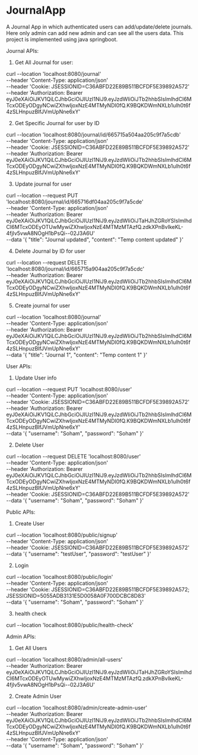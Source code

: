 # JournalApp

A Journal App in which authenticated users can add/update/delete journals. Here only admin can add new admin and can see all the users data. This project is implemented using java springboot.

Journal APIs:

1. Get All Journal for user:

curl --location 'localhost:8080/journal' \
--header 'Content-Type: application/json' \
--header 'Cookie: JSESSIONID=C36ABFD22E89B511BCFDF5E39892A572' \
--header 'Authorization: Bearer eyJ0eXAiOiJKV1QiLCJhbGciOiJIUzI1NiJ9.eyJzdWIiOiJTb2hhbSIsImlhdCI6MTcxODEyODgyNCwiZXhwIjoxNzE4MTMyNDI0fQ.K9BQKDWmNXLb1ulh0t6f4zSLHnpuzBlfJVmUpNne6xY'

2. Get Specific Journal for user by ID

curl --location 'localhost:8080/journal/id/665715a504aa205c9f7a5cdb' \
--header 'Content-Type: application/json' \
--header 'Cookie: JSESSIONID=C36ABFD22E89B511BCFDF5E39892A572' \
--header 'Authorization: Bearer eyJ0eXAiOiJKV1QiLCJhbGciOiJIUzI1NiJ9.eyJzdWIiOiJTb2hhbSIsImlhdCI6MTcxODEyODgyNCwiZXhwIjoxNzE4MTMyNDI0fQ.K9BQKDWmNXLb1ulh0t6f4zSLHnpuzBlfJVmUpNne6xY'

3. Update journal for user

curl --location --request PUT 'localhost:8080/journal/id/665716df04aa205c9f7a5cde' \
--header 'Content-Type: application/json' \
--header 'Authorization: Bearer eyJ0eXAiOiJKV1QiLCJhbGciOiJIUzI1NiJ9.eyJzdWIiOiJTaHJhZGRoYSIsImlhdCI6MTcxODEyOTUwMywiZXhwIjoxNzE4MTMzMTAzfQ.zdkXPnBvIkeKL-4fjIv5vwA8NOgH1bPsQi--02J3A6U' \
--data '{
"title": "Journal updated",
"content": "Temp content updated"
}'

4. Delete Journal by ID for user

curl --location --request DELETE 'localhost:8080/journal/id/665715a904aa205c9f7a5cdc' \
--header 'Authorization: Bearer eyJ0eXAiOiJKV1QiLCJhbGciOiJIUzI1NiJ9.eyJzdWIiOiJTb2hhbSIsImlhdCI6MTcxODEyODgyNCwiZXhwIjoxNzE4MTMyNDI0fQ.K9BQKDWmNXLb1ulh0t6f4zSLHnpuzBlfJVmUpNne6xY'

5. Create journal for user

curl --location 'localhost:8080/journal' \
--header 'Content-Type: application/json' \
--header 'Authorization: Bearer eyJ0eXAiOiJKV1QiLCJhbGciOiJIUzI1NiJ9.eyJzdWIiOiJTb2hhbSIsImlhdCI6MTcxODEyODgyNCwiZXhwIjoxNzE4MTMyNDI0fQ.K9BQKDWmNXLb1ulh0t6f4zSLHnpuzBlfJVmUpNne6xY' \
--data '{
"title": "Journal 1",
"content": "Temp content 1"
}'

User APIs:

1. Update User info

curl --location --request PUT 'localhost:8080/user' \
--header 'Content-Type: application/json' \
--header 'Cookie: JSESSIONID=C36ABFD22E89B511BCFDF5E39892A572' \
--header 'Authorization: Bearer eyJ0eXAiOiJKV1QiLCJhbGciOiJIUzI1NiJ9.eyJzdWIiOiJTb2hhbSIsImlhdCI6MTcxODEyODgyNCwiZXhwIjoxNzE4MTMyNDI0fQ.K9BQKDWmNXLb1ulh0t6f4zSLHnpuzBlfJVmUpNne6xY' \
--data '{
"username": "Soham",
"password": "Soham"
}'

2. Delete User

curl --location --request DELETE 'localhost:8080/user' \
--header 'Content-Type: application/json' \
--header 'Authorization: Bearer eyJ0eXAiOiJKV1QiLCJhbGciOiJIUzI1NiJ9.eyJzdWIiOiJTb2hhbSIsImlhdCI6MTcxODEyODgyNCwiZXhwIjoxNzE4MTMyNDI0fQ.K9BQKDWmNXLb1ulh0t6f4zSLHnpuzBlfJVmUpNne6xY' \
--header 'Cookie: JSESSIONID=C36ABFD22E89B511BCFDF5E39892A572' \
--data '{
"username": "Soham",
"password": "Soham"
}'

Public APIs:

1. Create User

curl --location 'localhost:8080/public/signup' \
--header 'Content-Type: application/json' \
--header 'Cookie: JSESSIONID=C36ABFD22E89B511BCFDF5E39892A572' \
--data '{
"username": "testUser",
"password": "testUser"
}'

2. Login

curl --location 'localhost:8080/public/login' \
--header 'Content-Type: application/json' \
--header 'Cookie: JSESSIONID=C36ABFD22E89B511BCFDF5E39892A572; JSESSIONID=5055ADB3131E5D0058A0F700DCBC8D83' \
--data '{
"username": "Soham",
"password": "Soham"
}'

3. health check

curl --location 'localhost:8080/public/health-check'

Admin APIs:

1. Get All Users

curl --location 'localhost:8080/admin/all-users' \
--header 'Authorization: Bearer eyJ0eXAiOiJKV1QiLCJhbGciOiJIUzI1NiJ9.eyJzdWIiOiJTaHJhZGRoYSIsImlhdCI6MTcxODEyOTUwMywiZXhwIjoxNzE4MTMzMTAzfQ.zdkXPnBvIkeKL-4fjIv5vwA8NOgH1bPsQi--02J3A6U'

2. Create Admin User

curl --location 'localhost:8080/admin/create-admin-user' \
--header 'Authorization: Bearer eyJ0eXAiOiJKV1QiLCJhbGciOiJIUzI1NiJ9.eyJzdWIiOiJTb2hhbSIsImlhdCI6MTcxODEyODgyNCwiZXhwIjoxNzE4MTMyNDI0fQ.K9BQKDWmNXLb1ulh0t6f4zSLHnpuzBlfJVmUpNne6xY' \
--header 'Content-Type: application/json' \
--data '{
"username": "Soham",
"password": "Soham"
}'
